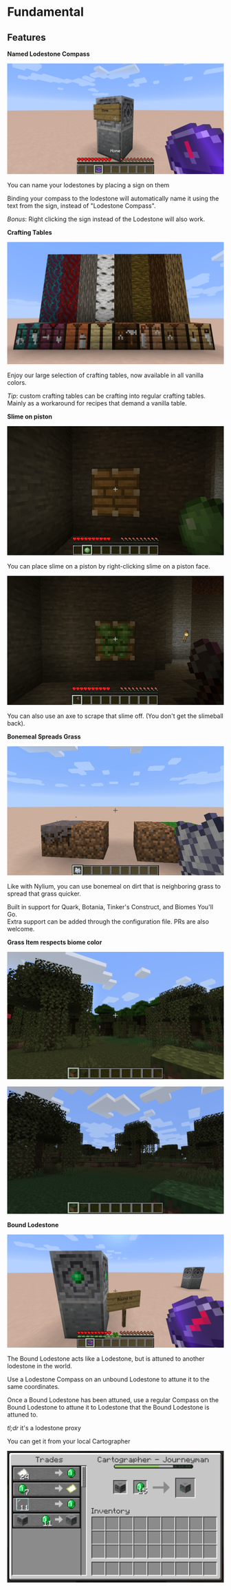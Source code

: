 # Fundamental

## Features

**Named Lodestone Compass**

![A lodestone named using a sign](docs/screenshots/named-lodestone.png)

You can name your lodestones by placing a sign on them

Binding your compass to the lodestone will automatically name it 
using the text from the sign, instead of "Lodestone Compass".

*Bonus*: Right clicking the sign instead of the Lodestone will also work.

**Crafting Tables**

![Crafting tables in all variants of vanilla wood](docs/screenshots/crafting-tables.png)

Enjoy our large selection of crafting tables, now available in all vanilla colors.

*Tip*: custom crafting tables can be crafting into regular crafting tables. Mainly as a workaround for recipes that demand a vanilla table.

**Slime on piston**

![Placing slime on a piston](docs/screenshots/slime-on-piston.png)

You can place slime on a piston by right-clicking slime on a piston face.

![Placing slime on a piston](docs/screenshots/slime-off-piston.png)

You can also use an axe to scrape that slime off. (You don't get the slimeball back).

**Bonemeal Spreads Grass**

![Player using bonemeal on dirt to spread grass](docs/screenshots/bonemeal-grass.apng)

Like with Nylium, you can use bonemeal on dirt that is neighboring grass to spread that grass quicker.

Built in support for Quark, Botania, Tinker's Construct, and Biomes You'll Go.  
Extra support can be added through the configuration file. PRs are also welcome.

**Grass Item respects biome color**

![A grass block item in a swamp biome](docs/screenshots/grass-color-swamp.png)

![A grass block item in a dark forest biome](docs/screenshots/grass-color-dark-forest.png)


**Bound Lodestone**

![A villager upgrading your lodestone](docs/screenshots/bound-lodestone.png)

The Bound Lodestone acts like a Lodestone, but is attuned to another lodestone in the world.

Use a Lodestone Compass on an unbound Lodestone to attune it to the same coordinates.

Once a Bound Lodestone has been attuned,
use a regular Compass on the Bound Lodestone to attune it to Lodestone that the Bound Lodestone is attuned to.

*tl;dr* it's a lodestone proxy

You can get it from your local Cartographer

![A villager upgrading your lodestone](docs/screenshots/bound-lodestone-recipe.png)
